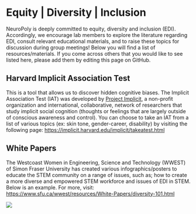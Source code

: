 # Equity | Diversity | Inclusion

NeuroPoly is deeply committed to equity, diversity and inclusion (EDI). Accordingly, we encourage lab members to explore the literature regarding EDI, consult relevant educational materials, and to raise these topics for discussion during group meetings!
Below you will find a list of resources/materials. If you come across others that you would like to see listed here, please add them by editing this page on GitHub.  

## Harvard Implicit Association Test

This is a tool that allows us to discover hidden cognitive biases. The Implicit Association Test (IAT) was developed by [Project Implicit](https://www.projectimplicit.net/), a non-profit organization and international, collaborative, network of researchers that study implicit social cognition (thoughts or feelings that are largely outside of conscious awareness and control).
You can choose to take an IAT from a list of various topics (ex: skin tone, gender-career, disability) by visiting the following page: https://implicit.harvard.edu/implicit/takeatest.html

## White Papers

The Westcoast Women in Engineering, Science and Technology (WWEST) of Simon Fraser University has created various infographics/posters to educate the STEM community on a range of issues, such as; how to create a more diverse and empowered STEM workforce and issues of EDI in STEM. 
Below is an example. For more, visit: https://www.sfu.ca/wwest/resources/White-Papers/diversity-101.html

![](Bias_Busting_Strategies_for_Individuals.jpeg)


